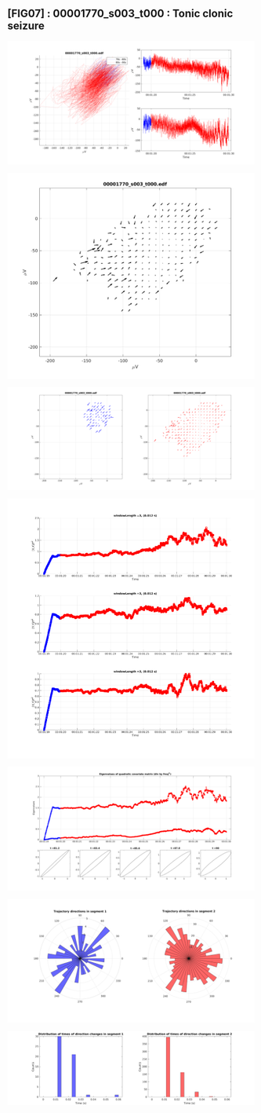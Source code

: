 ## [FIG07] : 00001770_s003_t000 : Tonic clonic seizure

![](../../output/phase/00001770_s003_t000_79.png)

![](../../output/flow/00001770_s003_t000_79.png)

![](../../output/flow2/00001770_s003_t000_79.png)

![](../../output/quadvar/00001770_s003_t000_79.png)

![](../../output/quadvareigval/00001770_s003_t000_79.png)

![](../../output/directions/00001770_s003_t000_79.png)

![](../../output/transitions/00001770_s003_t000_79.png)
